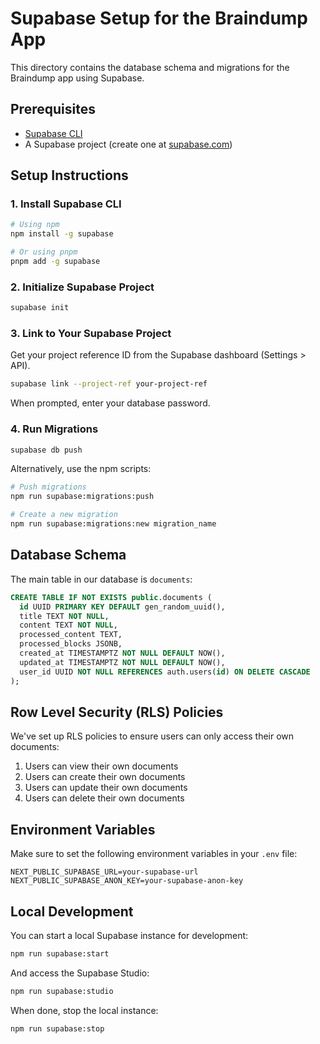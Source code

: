 # Supabase Setup for the Braindump App

This directory contains the database schema and migrations for the Braindump app using Supabase.

## Prerequisites

- [Supabase CLI](https://supabase.com/docs/guides/cli)
- A Supabase project (create one at [supabase.com](https://supabase.com))

## Setup Instructions

### 1. Install Supabase CLI

```bash
# Using npm
npm install -g supabase

# Or using pnpm
pnpm add -g supabase
```

### 2. Initialize Supabase Project

```bash
supabase init
```

### 3. Link to Your Supabase Project

Get your project reference ID from the Supabase dashboard (Settings > API).

```bash
supabase link --project-ref your-project-ref
```

When prompted, enter your database password.

### 4. Run Migrations

```bash
supabase db push
```

Alternatively, use the npm scripts:

```bash
# Push migrations
npm run supabase:migrations:push

# Create a new migration
npm run supabase:migrations:new migration_name
```

## Database Schema

The main table in our database is `documents`:

```sql
CREATE TABLE IF NOT EXISTS public.documents (
  id UUID PRIMARY KEY DEFAULT gen_random_uuid(),
  title TEXT NOT NULL,
  content TEXT NOT NULL,
  processed_content TEXT,
  processed_blocks JSONB,
  created_at TIMESTAMPTZ NOT NULL DEFAULT NOW(),
  updated_at TIMESTAMPTZ NOT NULL DEFAULT NOW(),
  user_id UUID NOT NULL REFERENCES auth.users(id) ON DELETE CASCADE
);
```

## Row Level Security (RLS) Policies

We've set up RLS policies to ensure users can only access their own documents:

1. Users can view their own documents
2. Users can create their own documents
3. Users can update their own documents
4. Users can delete their own documents

## Environment Variables

Make sure to set the following environment variables in your `.env` file:

```
NEXT_PUBLIC_SUPABASE_URL=your-supabase-url
NEXT_PUBLIC_SUPABASE_ANON_KEY=your-supabase-anon-key
```

## Local Development

You can start a local Supabase instance for development:

```bash
npm run supabase:start
```

And access the Supabase Studio:

```bash
npm run supabase:studio
```

When done, stop the local instance:

```bash
npm run supabase:stop
```
